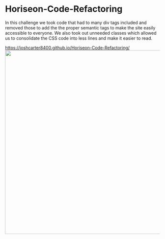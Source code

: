 # Horiseon-Code-Refactoring
In this challenge we took code that had to many div tags included and removed those to add the the proper semantic tags to make the site easily accessible to everyone. We also took out unneeded classes which allowed us to consolidate the CSS code into less lines and make it easier to read.

https://joshcarter8400.github.io/Horiseon-Code-Refactoring/
<img src="assest/images/Horiseon.png" height="600" width="600"> 

